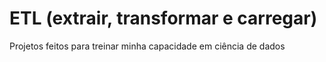 # ETL (extrair, transformar e carregar)


Projetos feitos para treinar minha capacidade em ciência de dados
